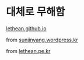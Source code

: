 # 대체로 무해함

[lethean.github.io](http://lethean.github.io/)

from [sunjinyang.wordpress.kr](https://sunjinyang.wordpress.kr/)

from [lethean.pe.kr](http://lethean.pe.kr/)
